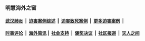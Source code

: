 
### 明慧海外之窗

####  [武汉肺炎](indexes/365.md?t=02270200) &nbsp;|&nbsp;  [迫害案例综述](indexes/328.md?t=02270200) &nbsp;|&nbsp; [迫害致死案例](indexes/277.md?t=02270200)  &nbsp;|&nbsp; [更多迫害案例](indexes/81.md?t=02270200)  &nbsp;|&nbsp; 
####  [时事评论](indexes/19.md?t=02270200) &nbsp;|&nbsp; [海外简讯](indexes/245.md?t=02270200)&nbsp;|&nbsp;  [社会支持](indexes/140.md?t=02270200) &nbsp;|&nbsp; [褒奖决议](indexes/282.md?t=02270200) &nbsp;|&nbsp; [社区报道](indexes/91.md?t=02270200)  &nbsp;|&nbsp; [天人之间](indexes/78.md?t=02270200) 

